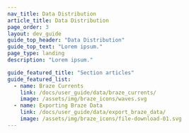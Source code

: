 ```yaml
---
nav_title: Data Distribution
article_title: Data Distribution
page_order: 3
layout: dev_guide
guide_top_header: "Data Distribution"
guide_top_text: "Lorem ipsum."
page_type: landing
description: "Lorem ipsum."

guide_featured_title: "Section articles"
guide_featured_list:
  - name: Braze Currents
    link: /docs/user_guide/data/braze_currents/
    image: /assets/img/braze_icons/waves.svg
  - name: Exporting Braze Data
    link: /docs/user_guide/data/export_braze_data/
    image: /assets/img/braze_icons/file-download-01.svg
---
```

<br><br>
